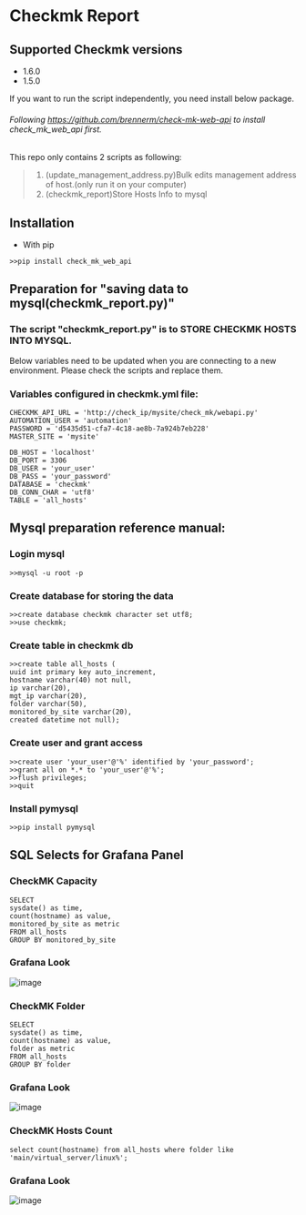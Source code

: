 # Checkmk Report
## Supported Checkmk versions
- 1.6.0
- 1.5.0

If you want to run the script independently, you need install below package.
###### Following https://github.com/brennerm/check-mk-web-api to install check_mk_web_api first.


This repo only contains 2 scripts as following:
> 1. (update_management_address.py)Bulk edits management address of host.(only run it on your computer)
> 2. (checkmk_report)Store Hosts Info to mysql


## Installation

- With pip
```
>>pip install check_mk_web_api
```

## Preparation for "saving data to mysql(checkmk_report.py)"

### The script "checkmk_report.py" is to STORE CHECKMK HOSTS INTO MYSQL.
Below variables need to be updated when you are connecting to a new environment. Please check the scripts and replace them.

### Variables configured in checkmk.yml file:
```
CHECKMK_API_URL = 'http://check_ip/mysite/check_mk/webapi.py'
AUTOMATION_USER = 'automation'
PASSWORD = 'd5435d51-cfa7-4c18-ae8b-7a924b7eb228'
MASTER_SITE = 'mysite'

DB_HOST = 'localhost'
DB_PORT = 3306
DB_USER = 'your_user'
DB_PASS = 'your_password'
DATABASE = 'checkmk'
DB_CONN_CHAR = 'utf8'
TABLE = 'all_hosts'
```

## Mysql preparation reference manual:
### Login mysql
```
>>mysql -u root -p
```

### Create database for storing the data
```
>>create database checkmk character set utf8;
>>use checkmk;
```

### Create table in checkmk db

```
>>create table all_hosts (
uuid int primary key auto_increment,
hostname varchar(40) not null,
ip varchar(20),
mgt_ip varchar(20),
folder varchar(50),
monitored_by_site varchar(20),
created datetime not null);
```


### Create user and grant access
```
>>create user 'your_user'@'%' identified by 'your_password';
>>grant all on *.* to 'your_user'@'%';
>>flush privileges;
>>quit
```

### Install pymysql
```
>>pip install pymysql
```

## SQL Selects for Grafana Panel

### CheckMK Capacity
```
SELECT
sysdate() as time,
count(hostname) as value,
monitored_by_site as metric
FROM all_hosts
GROUP BY monitored_by_site
```
### Grafana Look
![image](https://github.com/ryanlll3/checkmk_report/blob/master/pictures/CheckMK_Sites_Capacity.jpg)


### CheckMK Folder
```
SELECT
sysdate() as time,
count(hostname) as value,
folder as metric
FROM all_hosts
GROUP BY folder
```
### Grafana Look
![image](https://github.com/ryanlll3/checkmk_report/blob/master/pictures/Grafana_dashboard_Look.jpg)

### CheckMK Hosts Count

```
select count(hostname) from all_hosts where folder like 'main/virtual_server/linux%';
```
### Grafana Look
![image](https://github.com/ryanlll3/checkmk_report/blob/master/pictures/Hosts_Info_Grafana.jpg)
